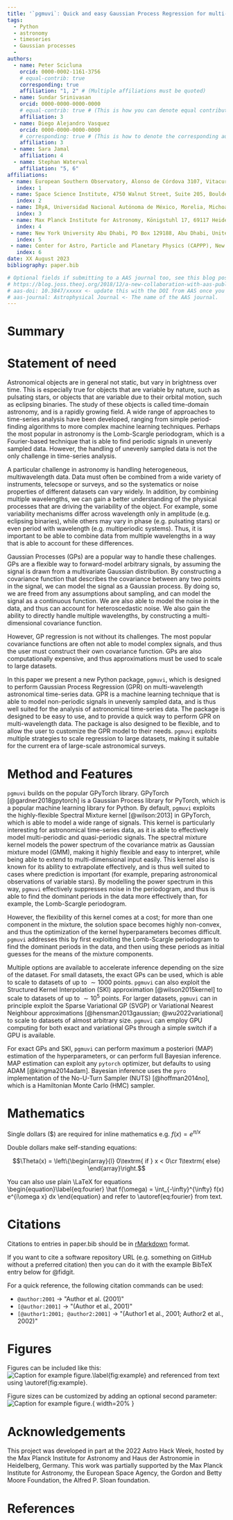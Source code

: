 ```yaml
---
title: '`pgmuvi`: Quick and easy Gaussian Process Regression for multi-wavelength astronomical timeseries' #A Python package for galactic dynamics'
tags:
  - Python
  - astronomy
  - timeseries
  - Gaussian processes
  - 
authors:
  - name: Peter Scicluna
    orcid: 0000-0002-1161-3756
    # equal-contrib: true
    corresponding: true
    affiliation: "1, 2" # (Multiple affiliations must be quoted)
  - name: Sundar Srinivasan
    orcid: 0000-0000-0000-0000
    # equal-contrib: true # (This is how you can denote equal contributions between multiple authors)
    affiliation: 3
  - name: Diego Alejandro Vasquez
    orcid: 0000-0000-0000-0000
    # corresponding: true # (This is how to denote the corresponding author)
    affiliation: 3
  - name: Sara Jamal
    affiliation: 4
  - name: Stephan Waterval
    affiliation: "5, 6"
affiliations:
 - name: European Southern Observatory, Alonso de Córdova 3107, Vitacura, Santiago, Chile
   index: 1
 - name: Space Science Institute, 4750 Walnut Street, Suite 205, Boulder, CO 80301, USA
   index: 2
 - name: IRyA, Universidad Nacional Autónoma de México, Morelia, Michoacán, México
   index: 3
 - name: Max Planck Institute for Astronomy, Königstuhl 17, 69117 Heidelberg, Germany
   index: 4
 - name: New York University Abu Dhabi, PO Box 129188, Abu Dhabi, United Arab Emirates
   index: 5
 - name: Center for Astro, Particle and Planetary Physics (CAPPP), New York University Abu Dhabi, PO Box 129188, Abu Dhabi, United Arab Emirates
   index: 6
date: XX August 2023
bibliography: paper.bib

# Optional fields if submitting to a AAS journal too, see this blog post:
# https://blog.joss.theoj.org/2018/12/a-new-collaboration-with-aas-publishing
# aas-doi: 10.3847/xxxxx <- update this with the DOI from AAS once you know it.
# aas-journal: Astrophysical Journal <- The name of the AAS journal.
---
```


# Summary



# Statement of need

Astronomical objects are in general not static, but vary in brightness over time. 
This is especially true for objects that are variable by nature, such as pulsating stars, or objects that are variable due to their orbital motion, such as eclipsing binaries. 
The study of these objects is called time-domain astronomy, and is a rapidly growing field. 
A wide range of approaches to time-series analysis have been developed, ranging from simple period-finding algorithms to more complex machine learning techniques.
Perhaps the most popular in astronomy is the Lomb-Scargle periodogram, which is a Fourier-based technique that is able to find periodic signals in unevenly sampled data.
However, the handling of unevenly sampled data is not the only challenge in time-series analysis.
<!-- The study of time-domain astronomy is often hampered by the fact that the data is not always of the same quality, or that the data is not always available in the same wavelength. 
This is especially true for data from space-based telescopes, which are often limited in their lifetime, and thus the amount of data that can be collected. -->

A particular challenge in astronomy is handling heterogeneous, multiwavelength data.
Data must often be combined from a wide variety of instruments, telecsope or surveys, and so the systematics or noise properties of different datasets can vary widely.
In addition, by combining multiple wavelengths, we can gain a better understanding of the physical processes that are driving the variability of the object.
For example, some variability mechanisms differ across wavelength only in amplitude (e.g. eclipsing binaries), while others may vary in phase (e.g. pulsating stars) or even period with wavelength (e.g. multiperiodic systems).
Thus, it is important to be able to combine data from multiple wavelengths in a way that is able to account for these differences.

Gaussian Processes (GPs) are a popular way to handle these challenges.
GPs are a flexible way to forward-model arbitrary signals, by assuming the signal is drawn from a multivariate Gaussian distribution.
By constructing a covariance function that describes the covariance between any two points in the signal, we can model the signal as a Gaussian process.
By doing so, we are freed from any assumptions about sampling, and can model the signal as a continuous function.
We are also able to model the noise in the data, and thus can account for heteroscedastic noise.
We also gain the ability to directly handle multiple wavelengths, by constructing a multi-dimensional covariance function.

However, GP regression is not without its challenges.
The most popular covariance functions are often not able to model complex signals, and thus the user must construct their own covariance function.
GPs are also computationally expensive, and thus approximations must be used to scale to large datasets.


In this paper we present a new Python package, `pgmuvi`, which is designed to perform Gaussian Process Regression (GPR) on multi-wavelength astronomical time-series data.
GPR is a machine learning technique that is able to model non-periodic signals in unevenly sampled data, and is thus well suited for the analysis of astronomical time-series data.
The package is designed to be easy to use, and to provide a quick way to perform GPR on multi-wavelength data.
The package is also designed to be flexible, and to allow the user to customize the GPR model to their needs.
`pgmuvi` exploits multiple strategies to scale regression to large datasets, making it suitable for the current era of large-scale astronomical surveys.

# Method and Features

`pgmuvi` builds on the popular GPyTorch library.
GPyTorch [@gardner2018gpytorch] is a Gaussian Process library for PyTorch, which is a popular machine learning library for Python.
By default, `pgmuvi` exploits the highly-flexible Spectral Mixture kernel [@wilson:2013] in GPyTorch, which is able to model a wide range of signals.
This kernel is particularly interesting for astronomical time-series data, as it is able to effectively model multi-periodic and quasi-periodic signals.
The spectral mixture kernel models the power spectrum of the covariance matrix as Gaussian mixture model (GMM), making it highly flexible and easy to interpret, while being able to extend to multi-dimensional input easily.
This kernel also is known for its ability to extrapolate effectively, and is thus well suited to cases where prediction is important (for example, preparing astronomical observations of variable stars).
By modelling the power spectrum in this way, `pgmuvi` effectively suppresses noise in the periodogram, and thus is able to find the dominant periods in the data more effectively than, for example, the Lomb-Scargle periodogram.

However, the flexibility of this kernel comes at a cost; for more than one component in the mixture, the solution space becomes highly non-convex, and thus the optimization of the kernel hyperparameters becomes difficult.
`pgmuvi` addresses this by first exploiting the Lomb-Scargle periodogram to find the dominant periods in the data, and then using these periods as initial guesses for the means of the mixture components.

Multiple options are available to accelerate inference depending on the size of the dataset.
For small datasets, the exact GPs can be used, which is able to scale to datasets of up to $\sim1000$ points.
`pgmuvi` can also exploit the Structured Kernel Interpolation (SKI) approximation [@wilson2015kernel] to scale to datasets of up to $\sim10^5$ points.
For larger datasets, `pgmuvi` can in principle exploit the Sparse Variational GP (SVGP) or Variational Nearest Neighbour approximations [@hensman2013gaussian; @wu2022variational] to scale to datasets of almost arbitrary size.
`pgmuvi` can employ GPU computing for both exact and variational GPs through a simple switch if a GPU is available.

For exact GPs and SKI, `pgmuvi` can perform maximum a posteriori (MAP) estimation of the hyperparameters, or can perform full Bayesian inference.
MAP estimation can exploit any `pytorch` optimizer, but defaults to using ADAM [@kingma2014adam].
Bayesian inference uses the `pyro` implementation of the No-U-Turn Sampler (NUTS) [@hoffman2014no], which is a Hamiltonian Monte Carlo (HMC) sampler.





# Mathematics

Single dollars ($) are required for inline mathematics e.g. $f(x) = e^{\pi/x}$

Double dollars make self-standing equations:

$$\Theta(x) = \left\{\begin{array}{l}
0\textrm{ if } x < 0\cr
1\textrm{ else}
\end{array}\right.$$

You can also use plain \LaTeX for equations
\begin{equation}\label{eq:fourier}
\hat f(\omega) = \int_{-\infty}^{\infty} f(x) e^{i\omega x} dx
\end{equation}
and refer to \autoref{eq:fourier} from text.

# Citations

Citations to entries in paper.bib should be in
[rMarkdown](http://rmarkdown.rstudio.com/authoring_bibliographies_and_citations.html)
format.

If you want to cite a software repository URL (e.g. something on GitHub without a preferred
citation) then you can do it with the example BibTeX entry below for @fidgit.

For a quick reference, the following citation commands can be used:
- `@author:2001`  ->  "Author et al. (2001)"
- `[@author:2001]` -> "(Author et al., 2001)"
- `[@author1:2001; @author2:2001]` -> "(Author1 et al., 2001; Author2 et al., 2002)"

# Figures

Figures can be included like this:
![Caption for example figure.\label{fig:example}](figure.png)
and referenced from text using \autoref{fig:example}.

Figure sizes can be customized by adding an optional second parameter:
![Caption for example figure.](figure.png){ width=20% }

# Acknowledgements

This project was developed in part at the 2022 Astro Hack Week, hosted by the Max Planck Institute for Astronomy  and Haus der Astronomie in Heidelberg, Germany.
This work was partially supported by the Max Planck Institute for Astronomy, the European Space Agency, the Gordon and Betty Moore Foundation, the Alfred P. Sloan foundation.


# References